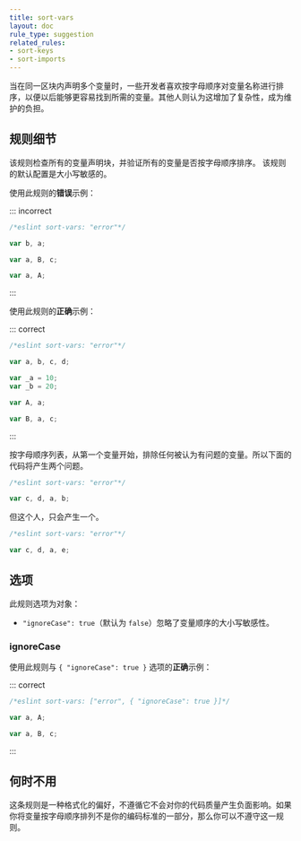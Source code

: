 ```yaml
---
title: sort-vars
layout: doc
rule_type: suggestion
related_rules:
- sort-keys
- sort-imports
---
```


当在同一区块内声明多个变量时，一些开发者喜欢按字母顺序对变量名称进行排序，以便以后能够更容易找到所需的变量。其他人则认为这增加了复杂性，成为维护的负担。

## 规则细节

该规则检查所有的变量声明块，并验证所有的变量是否按字母顺序排序。
该规则的默认配置是大小写敏感的。

使用此规则的**错误**示例：

::: incorrect

```js
/*eslint sort-vars: "error"*/

var b, a;

var a, B, c;

var a, A;
```

:::

使用此规则的**正确**示例：

::: correct

```js
/*eslint sort-vars: "error"*/

var a, b, c, d;

var _a = 10;
var _b = 20;

var A, a;

var B, a, c;
```

:::

按字母顺序列表，从第一个变量开始，排除任何被认为有问题的变量。所以下面的代码将产生两个问题。

```js
/*eslint sort-vars: "error"*/

var c, d, a, b;
```

但这个人，只会产生一个。

```js
/*eslint sort-vars: "error"*/

var c, d, a, e;
```

## 选项

此规则选项为对象：

* `"ignoreCase": true`（默认为 `false`）忽略了变量顺序的大小写敏感性。

### ignoreCase

使用此规则与 `{ "ignoreCase": true }` 选项的**正确**示例：

::: correct

```js
/*eslint sort-vars: ["error", { "ignoreCase": true }]*/

var a, A;

var a, B, c;
```

:::

## 何时不用

这条规则是一种格式化的偏好，不遵循它不会对你的代码质量产生负面影响。如果你将变量按字母顺序排列不是你的编码标准的一部分，那么你可以不遵守这一规则。
